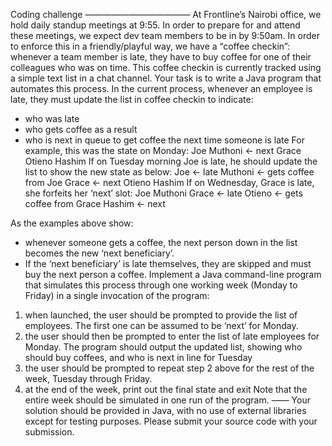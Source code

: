 Coding challenge
————————————
At Frontline’s Nairobi office, we hold daily standup meetings at 9:55. In order to prepare for and attend these meetings,
we expect dev team members to be in by 9:50am. In order to enforce this in a friendly/playful way, we have a “coffee checkin”: 
whenever a team member is late, they have to buy coffee for one of their colleagues who was on time.
This coffee checkin is currently tracked using a simple text list in a chat channel. 
Your task is to write a Java program that automates this process.
In the current process, whenever an employee is late, they must update the list in coffee checkin to indicate:
- who was late
- who gets coffee as a result
- who is next in queue to get coffee the next time someone is late
For example, this was the state on Monday:
Joe
Muthoni <- next
Grace
Otieno
Hashim
If on Tuesday morning Joe is late, he should update the list to show the new state as below:
Joe <- late
Muthoni <- gets coffee from Joe
Grace <- next
Otieno
Hashim
If on Wednesday, Grace is late, she forfeits her ‘next’ slot:
Joe
Muthoni
Grace <- late
Otieno <- gets coffee from Grace
Hashim <- next

As the examples above show:
- whenever someone gets a coffee, the next person down in the list becomes the new ‘next beneficiary’.
- If the ‘next beneficiary’ is late themselves, they are skipped and must buy the next person a coffee.
Implement a Java command-line program that simulates this process through one working week (Monday to Friday) 
in a single invocation of the program:
1. when launched, the user should be prompted to provide the list of employees. The first one can be assumed to be ‘next’ for Monday.
2. the user should then be prompted to enter the list of late employees for Monday.
The program should output the updated list, showing who should buy coffees, and who is next in line for Tuesday
3. the user should be prompted to repeat step 2 above for the rest of the week, Tuesday through Friday.
4. at the end of the week, print out the final state and exit
Note that the entire week should be simulated in one run of the program.
——
Your solution should be provided in Java, with no use of external libraries except for testing purposes.
Please submit your source code with your submission.